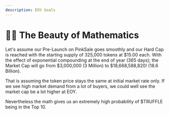 ```yaml
---
description: EOY Goals
---
```


# 👨🏫 The Beauty of Mathematics

Let's assume our Pre-Launch on PinkSale goes smoothly and our Hard Cap is reached with the starting supply of 325,000 tokens at $15.00 each. With the effect of exponential compounding at the end of year (365 days); the Market Cap will go from $3,000,000 (3 Million) to $18,668,588,820! (18.6 Billion).

That is assuming the token price stays the same at initial market rate only. If we see high market demand from a lot of buyers, we could well see the market cap be a lot higher at EOY.&#x20;

Nevertheless the math gives us an extremely high probability of $TRUFFLE being in the Top 10.

